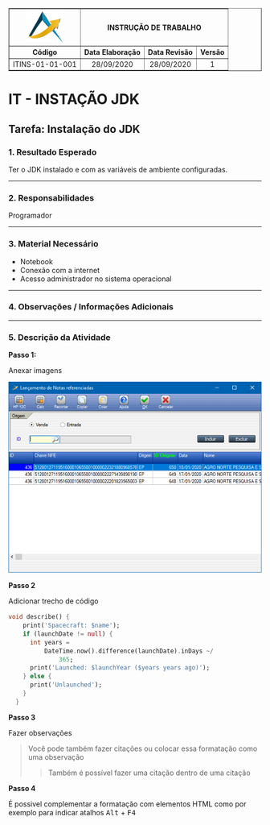 <table border="1">
    <tr>
        <th><img width="75" src="imagens/path41.png"></th>
        <th colspan=3>INSTRUÇÃO DE TRABALHO</th>
    </tr>
    <tr>
        <th>Código</th>
        <th>Data Elaboração</th>
        <th>Data Revisão</th>
        <th>Versão</th>
    </tr>
    <tr style="text-align: center;">
        <td>ITINS-01-01-001</td>
        <td>28/09/2020</td>
        <td>28/09/2020</td>
        <td>1</td>
    </tr>
</table>

# IT - INSTAÇÃO JDK

## Tarefa: Instalação do JDK

### **1. Resultado Esperado**

Ter o JDK instalado e com as variáveis de ambiente configuradas.

----------
### **2. Responsabilidades**

Programador

----------
### **3. Material Necessário**

- Notebook
- Conexão com a internet
- Acesso administrador no sistema operacional

----------
### **4. Observações / Informações Adicionais** 

----------
### **5. Descrição da Atividade**

**Passo 1:**

Anexar imagens

![Tela de Lançamento](imagens/frame.png)

**Passo 2**

Adicionar trecho de código

```dart
void describe() {
    print('Spacecraft: $name');
    if (launchDate != null) {
      int years =
          DateTime.now().difference(launchDate).inDays ~/
              365;
      print('Launched: $launchYear ($years years ago)');
    } else {
      print('Unlaunched');
    }
  }
```

**Passo 3**

Fazer observações

> Você pode também fazer citações ou colocar essa formatação como uma observação
> > Também é possível fazer uma citação dentro de uma citação

**Passo 4**

É possivel complementar a formatação com elementos HTML como por exemplo para indicar atalhos <kbd>Alt</kbd> + <kbd>F4</kbd>